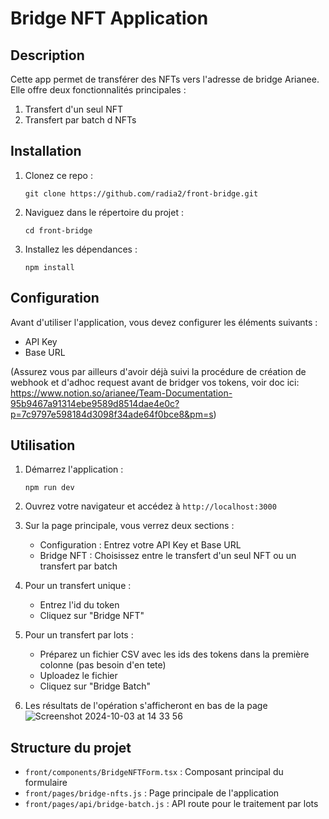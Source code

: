 # Bridge NFT Application

## Description

Cette app permet de transférer des NFTs vers l'adresse de bridge Arianee. Elle offre deux fonctionnalités principales :

1. Transfert d'un seul NFT
2. Transfert par batch d NFTs

## Installation

1. Clonez ce repo :
   ```
   git clone https://github.com/radia2/front-bridge.git
   ```

2. Naviguez dans le répertoire du projet :
   ```
   cd front-bridge
   ```

3. Installez les dépendances :
   ```
   npm install
   ```

## Configuration

Avant d'utiliser l'application, vous devez configurer les éléments suivants :

- API Key 
- Base URL
  
(Assurez vous par ailleurs d'avoir déjà suivi la procédure de création de webhook et d'adhoc request avant de bridger vos tokens, voir doc ici: https://www.notion.so/arianee/Team-Documentation-95b9467a91314ebe9589d8514dae4e0c?p=7c9797e598184d3098f34ade64f0bce8&pm=s)

## Utilisation

1. Démarrez l'application :
   ```
   npm run dev
   ```

2. Ouvrez votre navigateur et accédez à `http://localhost:3000`

3. Sur la page principale, vous verrez deux sections :

   - Configuration : Entrez votre API Key et Base URL
   - Bridge NFT : Choisissez entre le transfert d'un seul NFT ou un transfert par batch

4. Pour un transfert unique :
   - Entrez l'id du token
   - Cliquez sur "Bridge NFT"

5. Pour un transfert par lots :
   - Préparez un fichier CSV avec les ids des tokens dans la première colonne (pas besoin d'en tete)
   - Uploadez le fichier 
   - Cliquez sur "Bridge Batch"

6. Les résultats de l'opération s'afficheront en bas de la page
![Screenshot 2024-10-03 at 14 33 56](https://github.com/user-attachments/assets/7ec6d5f4-f184-4181-adea-c5d31b183937)


## Structure du projet

- `front/components/BridgeNFTForm.tsx` : Composant principal du formulaire
- `front/pages/bridge-nfts.js` : Page principale de l'application
- `front/pages/api/bridge-batch.js` : API route pour le traitement par lots


